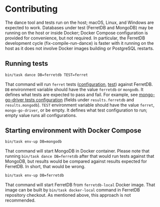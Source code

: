 # Contributing

The dance tool and tests run on the host; macOS, Linux, and Windows are expected to work.
Databases under test (FerretDB and MongoDB) may be running on the host or inside Docker; Docker Compose configuration is provided for convenience, but not required.
In particular, the FerretDB development cycle (fix-compile-run-dance) is faster with it running on the host as it does not involve Docker images building or PostgreSQL restarts.

## Running tests

```sh
bin/task dance DB=ferretdb TEST=ferret
```

That command will run `ferret` tests ([configuration](https://github.com/FerretDB/dance/blob/main/tests/ferret.yml), [test](https://github.com/FerretDB/dance/tree/main/tests/ferret)) against FerretDB.
`DB` environment variable should have the value `ferretdb` or `mongodb`.
It defines what tests are expected to pass and fail.
For example, see [mongo-go-driver tests configuration](https://github.com/FerretDB/dance/blob/main/tests/mongo-go-driver.yml) (fields under `results.ferretdb` and `results.mongodb`).
`TEST` environment variable should have the value `ferret`, `mongo-go-driver`, or be empty.
It defines what test configuration to run; empty value runs all configurations.

## Starting environment with Docker Compose

```sh
bin/task env-up DB=mongodb
```

That command will start MongoDB in Docker container.
Please note that running `bin/task dance DB=ferretdb` after that would run tests against that MongoDB, but results would be compared against results expected for FerretDB.
In short, that would be wrong.

```sh
bin/task env-up DB=ferretdb
```

That command will start FerretDB from `ferretdb-local` Docker image.
That image can be built by `bin/task docker-local` command in FerretDB repository checkout.
As mentioned above, this approach is not recommended.
